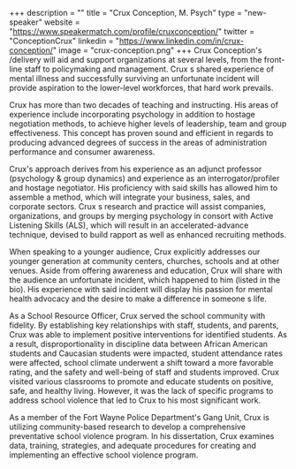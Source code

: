 +++
description = ""
title = "Crux Conception, M. Psych"
type = "new-speaker"
website = "https://www.speakermatch.com/profile/cruxconception/"
twitter = "ConceptionCrux"
linkedin = "https://www.linkedin.com/in/crux-conception/"
image = "crux-conception.png"
+++
Crux Conception's /delivery will aid and support organizations at several levels, from the front-line staff to policymaking and management. Crux s shared experience of mental illness and successfully surviving an unfortunate incident will provide aspiration to the lower-level workforces, that hard work prevails.

Crux has more than two decades of teaching and instructing. His areas of experience include incorporating psychology in addition to hostage negotiation methods, to achieve higher levels of leadership, team and group effectiveness. This concept has proven sound and efficient in regards to producing advanced degrees of success in the areas of administration performance and consumer awareness.

Crux's approach derives from his experience as an adjunct professor (psychology & group dynamics) and experience as an interrogator/profiler and hostage negotiator. His proficiency with said skills has allowed him to assemble a method, which will integrate your business, sales, and corporate sectors. Crux s research and practice will assist companies, organizations, and groups by merging psychology in consort with Active Listening Skills (ALS), which will result in an accelerated-advance technique, devised to build rapport as well as enhanced recruiting methods.

When speaking to a younger audience, Crux explicitly addresses our younger generation at community centers, churches, schools and at other venues. Aside from offering awareness and education, Crux will share with the audience an unfortunate incident, which happened to him (listed in the bio). His experience with said incident will display his passion for mental health advocacy and the desire to make a difference in someone s life.

As a School Resource Officer, Crux served the school community with fidelity. By establishing key relationships with staff, students, and parents, Crux was able to implement positive interventions for identified students. As a result, disproportionality in discipline data between African American students and Caucasian students were impacted, student attendance rates were affected, school climate underwent a shift toward a more favorable rating, and the safety and well-being of staff and students improved. Crux visited various classrooms to promote and educate students on positive, safe, and healthy living. However, it was the lack of specific programs to address school violence that led to Crux to his most significant work.

As a member of the Fort Wayne Police Department's Gang Unit, Crux is utilizing community-based research to develop a comprehensive preventative school violence program. In his dissertation, Crux examines data, training, strategies, and adequate procedures for creating and implementing an effective school violence program.